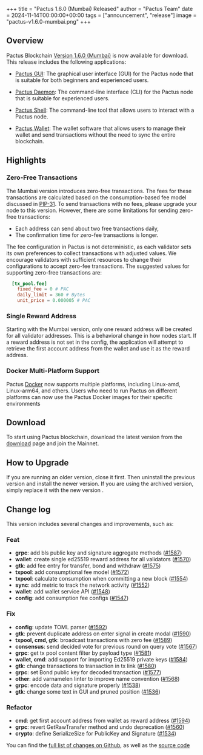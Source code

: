 +++
title = "Pactus 1.6.0 (Mumbai) Released"
author = "Pactus Team"
date = 2024-11-14T00:00:00+00:00
tags = ["announcement", "release"]
image = "pactus-v1.6.0-mumbai.png"
+++

## Overview

Pactus Blockchain [Version 1.6.0 (Mumbai)](https://github.com/pactus-project/pactus/releases/tag/v1.6.0)
is now available for download.
This release includes the following applications:

- [Pactus GUI](https://docs.pactus.org/get-started/pactus-gui/):
  The graphical user interface (GUI) for the Pactus node that is suitable
  for both beginners and experienced users.

- [Pactus Daemon](https://docs.pactus.org/get-started/pactus-daemon/):
  The command-line interface (CLI) for the Pactus node that is suitable for experienced users.

- [Pactus Shell](https://docs.pactus.org/tutorials/pactus-shell/):
  The command-line tool that allows users to interact with a Pactus node.

- [Pactus Wallet](https://docs.pactus.org/tutorials/pactus-wallet/):
  The wallet software that allows users to manage their wallet and send transactions
  without the need to sync the entire blockchain.

## Highlights

### Zero-Free Transactions

The Mumbai version introduces zero-free transactions.
The fees for these transactions are calculated based on
the consumption-based fee model discussed in [PIP-31](https://pips.pactus.org/PIPs/pip-31).
To send transactions with no fees, please upgrade your node to this version.
However, there are some limitations for sending zero-free transactions:

- Each address can send about two free transactions daily,
- The confirmation time for zero-fee transactions is longer.

The fee configuration in Pactus is not deterministic,
as each validator sets its own preferences to collect transactions with adjusted values.
We encourage validators with sufficient resources to
change their configurations to accept zero-fee transactions.
The suggested values for supporting zero-free transactions are:

```toml
  [tx_pool.fee]
    fixed_fee = 0 # PAC
    daily_limit = 360 # Bytes
    unit_price = 0.000005 # PAC
```

### Single Reward Address

Starting with the Mumbai version, only one reward address will be created for all validator addresses.
This is a behavioral change in how nodes start.
If a reward address is not set in the config, the application will attempt to
retrieve the first account address from the wallet and use it as the reward address.

### Docker Multi-Platform Support

Pactus [Docker](https://hub.docker.com/r/pactus/pactus/tags)
now supports multiple platforms, including Linux-amd, Linux-arm64, and others.
Users who need to run Pactus on different platforms can now use
the Pactus Docker images for their specific environments

## Download

To start using Pactus blockchain, download the latest version from the [download](/download)
page and join the Mainnet.

## How to Upgrade

If you are running an older version, close it first.
Then uninstall the previous version and install the newer version.
If you are using the archived version, simply replace it with the new version .

## Change log

This version includes several changes and improvements, such as:

### Feat

- **grpc**: add bls public key and signature aggregate methods ([#1587](https://github.com/pactus-project/pactus/pull/1587))
- **wallet**: create single ed25519 reward address for all validators ([#1570](https://github.com/pactus-project/pactus/pull/1570))
- **gtk**: add fee entry for transfer, bond and withdraw ([#1575](https://github.com/pactus-project/pactus/pull/1575))
- **txpool**: add consumptional fee model ([#1572](https://github.com/pactus-project/pactus/pull/1572))
- **txpool**: calculate consumption when committing a new block ([#1554](https://github.com/pactus-project/pactus/pull/1554))
- **sync**: add metric to track the network activity ([#1552](https://github.com/pactus-project/pactus/pull/1552))
- **wallet**: add wallet service API ([#1548](https://github.com/pactus-project/pactus/pull/1548))
- **config**: add consumption fee configs ([#1547](https://github.com/pactus-project/pactus/pull/1547))

### Fix

- **config**: update TOML parser ([#1592](https://github.com/pactus-project/pactus/pull/1592))
- **gtk**: prevent duplicate address on enter signal in create modal ([#1590](https://github.com/pactus-project/pactus/pull/1590))
- **txpool, cmd, gtk**: broadcast transactions with zero fee ([#1589](https://github.com/pactus-project/pactus/pull/1589))
- **consensus**: send decided vote for previous round on query vote ([#1567](https://github.com/pactus-project/pactus/pull/1567))
- **grpc**: get tx pool content filter by payload type ([#1581](https://github.com/pactus-project/pactus/pull/1581))
- **wallet, cmd**: add support for importing Ed25519 private keys ([#1584](https://github.com/pactus-project/pactus/pull/1584))
- **gtk**: change transactions to transaction in tx link ([#1580](https://github.com/pactus-project/pactus/pull/1580))
- **grpc**: set Bond public key for decoded transaction ([#1577](https://github.com/pactus-project/pactus/pull/1577))
- **other**: add varnamelen linter to improve name convention ([#1568](https://github.com/pactus-project/pactus/pull/1568))
- **grpc**: encode data and signature properly ([#1538](https://github.com/pactus-project/pactus/pull/1538))
- **gtk**: change some text in GUI and pruned position ([#1536](https://github.com/pactus-project/pactus/pull/1536))

### Refactor

- **cmd**: get first account address from wallet as reward address ([#1594](https://github.com/pactus-project/pactus/pull/1594))
- **grpc**: revert GetRawTransfer method and undo deprecation ([#1560](https://github.com/pactus-project/pactus/pull/1560))
- **crypto**: define SerializeSize for PublicKey and Signature ([#1534](https://github.com/pactus-project/pactus/pull/1534))

You can find the [full list of changes on Github](https://github.com/pactus-project/pactus/compare/v1.5.0...v1.6.0),
as well as the [source code](https://github.com/pactus-project/pactus/releases/tag/v1.6.0)
